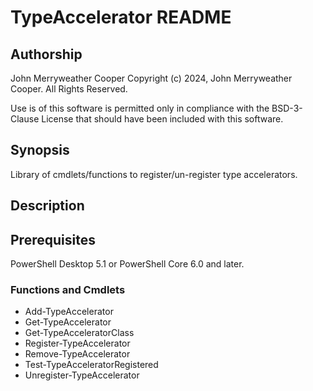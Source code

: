 # TypeAccelerator README

## Authorship

John Merryweather Cooper
Copyright (c) 2024, John Merryweather Cooper.  All Rights Reserved.

Use is of this software is permitted only in compliance with the BSD-3-Clause License that should have been included with this software.

## Synopsis

Library of cmdlets/functions to register/un-register type accelerators.

## Description

## Prerequisites

PowerShell Desktop 5.1 or PowerShell Core 6.0 and later.

### Functions and Cmdlets

* Add-TypeAccelerator
* Get-TypeAccelerator
* Get-TypeAcceleratorClass
* Register-TypeAccelerator
* Remove-TypeAccelerator
* Test-TypeAcceleratorRegistered
* Unregister-TypeAccelerator
